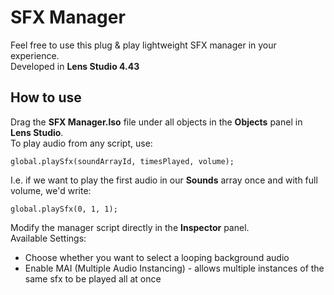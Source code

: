 # SFX Manager

Feel free to use this plug & play lightweight SFX manager in your experience.
<br/>
Developed in **Lens Studio 4.43**

## How to use

Drag the **SFX Manager.lso** file under all objects in the **Objects** panel in **Lens Studio**.
<br/>
To play audio from any script, use:
```
global.playSfx(soundArrayId, timesPlayed, volume);
```
I.e. if we want to play the first audio in our **Sounds** array once and with full volume, we'd write:
```
global.playSfx(0, 1, 1);
```
Modify the manager script directly in the **Inspector** panel.
<br/>
Available Settings:
<ul>
    <li>Choose whether you want to select a looping background audio</li>
    <li>Enable MAI (Multiple Audio Instancing) - allows multiple instances of the same sfx to be played all at once</li>
</ul>
